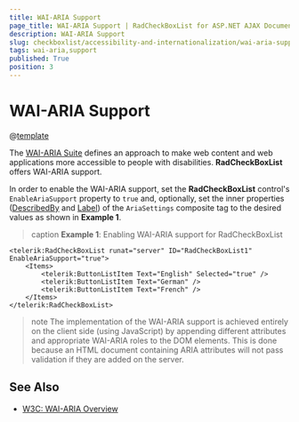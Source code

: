 ```yaml
---
title: WAI-ARIA Support
page_title: WAI-ARIA Support | RadCheckBoxList for ASP.NET AJAX Documentation
description: WAI-ARIA Support
slug: checkboxlist/accessibility-and-internationalization/wai-aria-support
tags: wai-aria,support
published: True
position: 3
---
```


# WAI-ARIA Support

@[template](/_templates/common/wai-aria-templates.md#intro "control: RadCheckBoxList")

The [WAI-ARIA Suite](https://www.w3.org/WAI/intro/aria) defines an approach to make web content and web applications more accessible to people with disabilities. **RadCheckBoxList** offers WAI-ARIA support.

In order to enable the WAI-ARIA support, set the **RadCheckBoxList** control's `EnableAriaSupport` property to `true` and, optionally, set the inner properties ([DescribedBy](https://www.w3.org/TR/wai-aria/states_and_properties#aria-describedby) and [Label](https://www.w3.org/TR/wai-aria/states_and_properties#aria-label)) of the `AriaSettings` composite tag to the desired values as shown in **Example 1**.

>caption **Example 1**: Enabling WAI-ARIA support for RadCheckBoxList

````ASP.NET
<telerik:RadCheckBoxList runat="server" ID="RadCheckBoxList1" EnableAriaSupport="true">
    <Items>
        <telerik:ButtonListItem Text="English" Selected="true" />
        <telerik:ButtonListItem Text="German" />
        <telerik:ButtonListItem Text="French" />
    </Items>
</telerik:RadCheckBoxList>
````

>note The implementation of the WAI-ARIA support is achieved entirely on the client side (using JavaScript) by appending different attributes and appropriate WAI-ARIA roles to the DOM elements. This is done because an HTML document containing ARIA attributes will not pass validation if they are added on the server.




## See Also

 * [W3C: WAI-ARIA Overview](https://www.w3.org/WAI/intro/aria)


